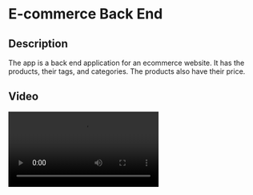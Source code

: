 # E-commerce Back End

## Description 

The app is a back end application for an ecommerce website. It has the products, their tags, and categories. The products also have their price.

## Video


<video src="https://github.com/Deveritt96/ecommerce/blob/main/Develop/assets/2024-05-01%2001-08-18.mp4" width="300" />


## installation

download, npm install. run the schema and seeds files,

## Usage

Run npmstart


## Link to Website

N/A


## Credits

Big thank you to Chat GPT

## License

MIT license

